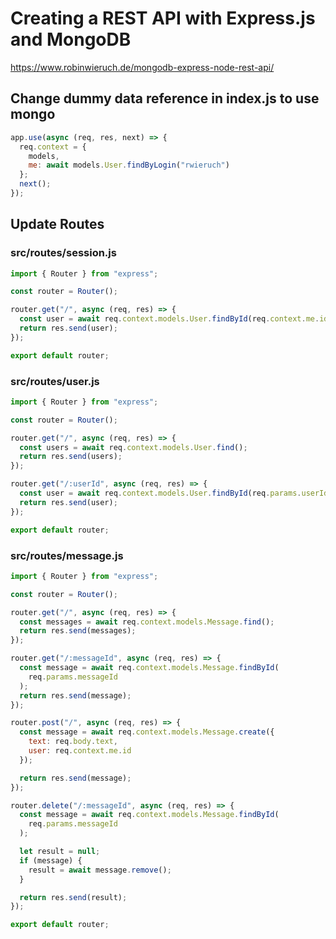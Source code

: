 # Creating a REST API with Express.js and MongoDB

https://www.robinwieruch.de/mongodb-express-node-rest-api/

## Change dummy data reference in index.js to use mongo

```javascript
app.use(async (req, res, next) => {
  req.context = {
    models,
    me: await models.User.findByLogin("rwieruch")
  };
  next();
});
```

## Update Routes

### src/routes/session.js

```javascript
import { Router } from "express";

const router = Router();

router.get("/", async (req, res) => {
  const user = await req.context.models.User.findById(req.context.me.id);
  return res.send(user);
});

export default router;
```

### src/routes/user.js

```javascript
import { Router } from "express";

const router = Router();

router.get("/", async (req, res) => {
  const users = await req.context.models.User.find();
  return res.send(users);
});

router.get("/:userId", async (req, res) => {
  const user = await req.context.models.User.findById(req.params.userId);
  return res.send(user);
});

export default router;
```

### src/routes/message.js

```javascript
import { Router } from "express";

const router = Router();

router.get("/", async (req, res) => {
  const messages = await req.context.models.Message.find();
  return res.send(messages);
});

router.get("/:messageId", async (req, res) => {
  const message = await req.context.models.Message.findById(
    req.params.messageId
  );
  return res.send(message);
});

router.post("/", async (req, res) => {
  const message = await req.context.models.Message.create({
    text: req.body.text,
    user: req.context.me.id
  });

  return res.send(message);
});

router.delete("/:messageId", async (req, res) => {
  const message = await req.context.models.Message.findById(
    req.params.messageId
  );

  let result = null;
  if (message) {
    result = await message.remove();
  }

  return res.send(result);
});

export default router;
```
